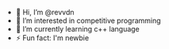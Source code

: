 - 👋 Hi, I’m @revvdn
- 👀 I’m interested in competitive programming
- 🌱 I’m currently learning c++ language
- ⚡ Fun fact: I'm newbie
